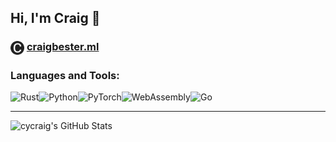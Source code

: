 ## Hi, I'm Craig 🐼

### [<img align="center" alt="" width="22px" src="https://github.com/cycraig/assets_shared/blob/c90c1e211d617f65502dbfcc244bc6fc5049c91e/img/favicon-32x32.png?raw=true"/>][website] [craigbester.ml][website]



### Languages and Tools:

[<img align="left" alt="Rust" height="28px" src="https://img.shields.io/badge/Rust-%233776AB.svg?&style=flat-square&logo=rust&logoColor=white" />][rust]

[<img align="left" alt="Python" height="28px" src="https://img.shields.io/badge/Python-%233776AB.svg?&style=flat-square&logo=python&logoColor=white" />][python]

[<img align="left" alt="PyTorch" height="28px" src="https://img.shields.io/badge/PyTorch-%233776AB.svg?&style=flat-square&logo=pytorch&logoColor=white"/>][pytorch]

[<img align="left" alt="WebAssembly" height="28px" src="https://img.shields.io/badge/Wasm-%233776AB.svg?&style=flat-square&logo=webassembly&logoColor=white"/>][webassembly]

[<img align="left" alt="Go" height="28px" src="https://img.shields.io/badge/Go-%233776AB.svg?&style=flat-square&logo=go&logoColor=white"/>][go]


<br />

---
<img align="left" alt="cycraig's GitHub Stats" src="https://github-readme-stats.vercel.app/api?username=cycraig&show_icons=true&hide_border=true&count_private=true&hide_title=true" />

[website]: https://www.craigbester.ml
[python]: https://github.com/cycraig/MP-DQN
[pytorch]: https://github.com/cycraig/MP-DQN
[rust]: https://github.com/cycraig/rust-boids-wasm
[webassembly]: https://www.craigbester.ml
[go]: https://github.com/cycraig/scpbattle
[java]: https://github.com/cycraig
